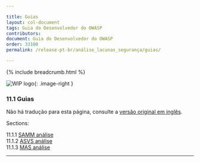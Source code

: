 ```yaml
---

title: Guias
layout: col-document
tags: Guia do Desenvolvedor do OWASP
contributors:
document: Guia do Desenvolvedor do OWASP
order: 33100
permalink: /release-pt-br/análise_lacunas_segurança/guias/

---
```


{% include breadcrumb.html %}

<style type="text/css">
.image-right {
  height: 180px;
  display: block;
  margin-left: auto;
  margin-right: auto;
  float: right;
}
</style>

![WIP logo](../../../assets/images/dg_wip.png "Trabalho em andamento"){: .image-right }

### 11.1 Guias

Não há tradução para esta página, consulte a [versão original em inglês][release1301].

Sections:

11.1.1 [SAMM análise](01-samm.md)  
11.1.2 [ASVS análise](02-asvs.md)  
11.1.3 [MAS análise](03-mas.md)  

----

[release1301]: https://github.com/OWASP/www-project-developer-guide/blob/main/draft/13-security-gap-analysis/01-guides/toc.md
